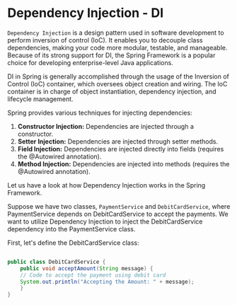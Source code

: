 # Dependency Injection - DI

`Dependency Injection` is a design pattern used in software development to perform inversion of control (IoC). It enables you to decouple class dependencies, making your code more modular, testable, and manageable. Because of its strong support for DI, the Spring Framework is a popular choice for developing enterprise-level Java applications.

DI in Spring is generally accomplished through the usage of the Inversion of Control (IoC) container, which oversees object creation and wiring. The IoC container is in charge of object instantiation, dependency injection, and lifecycle management.

Spring provides various techniques for injecting dependencies:

1. **Constructor Injection:** Dependencies are injected through a constructor.
2. **Setter Injection:** Dependencies are injected through setter methods.
3. **Field Injection:** Dependencies are injected directly into fields (requires the @Autowired annotation).
4. **Method Injection:** Dependencies are injected into methods (requires the @Autowired annotation).

Let us have a look at how Dependency Injection works in the Spring Framework.

Suppose we have two classes, `PaymentService` and `DebitCardService`, where PaymentService depends on DebitCardService to accept the payments. We want to utilize Dependency Injection to inject the DebitCardService dependency into the PaymentService class.

First, let's define the DebitCardService class:

```java

public class DebitCardService {
    public void acceptAmount(String message) {
    // Code to accept the payment using debit card
    System.out.println("Accepting the Amount: " + message);
    }
}
```
